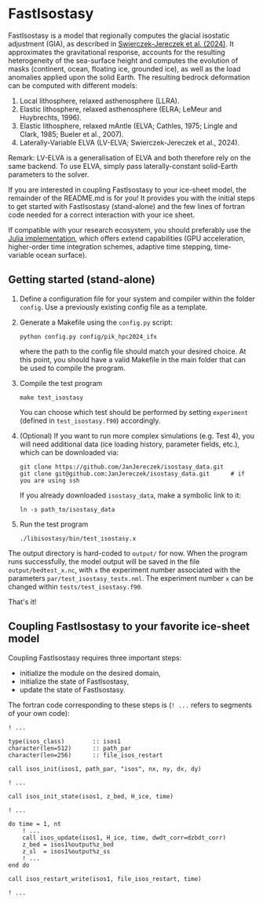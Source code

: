 # FastIsostasy

FastIsostasy is a model that regionally computes the glacial isostatic adjustment (GIA), as described in [Swierczek-Jereczek et al. (2024)](https://egusphere.copernicus.org/preprints/2023/egusphere-2023-2869/#discussion). It approximates the gravitational response, accounts for the resulting heterogeneity of the sea-surface height and computes the evolution of masks (continent, ocean, floating ice, grounded ice), as well as the load anomalies applied upon the solid Earth. The resulting bedrock deformation can be computed with different models:

1. Local lithosphere, relaxed asthenosphere (LLRA).
2. Elastic lithosphere, relaxed asthenosphere (ELRA; LeMeur and Huybrechts, 1996).
3. Elastic lithosphere, relaxed mAntle (ELVA; Cathles, 1975; Lingle and Clark, 1985; Bueler et al., 2007).
4. Laterally-Variable ELVA (LV-ELVA; Swierczek-Jereczek et al., 2024).

Remark: LV-ELVA is a generalisation of ELVA and both therefore rely on the same backend. To use ELVA, simply pass laterally-constant solid-Earth parameters to the solver.

If you are interested in coupling FastIsostasy to your ice-sheet model, the remainder of the README.md is for you! It provides you with the initial steps to get started with FastIsostasy (stand-alone) and the few lines of fortran code needed for a correct interaction with your ice sheet.

If compatible with your research ecosystem, you should preferably use the [Julia implementation](https://github.com/JanJereczek/FastIsostasy.jl), which offers extend capabilities (GPU acceleration, higher-order time integration schemes, adaptive time stepping, time-variable ocean surface). 

## Getting started (stand-alone)

1. Define a configuration file for your system and compiler within the folder `config`.
    Use a previously existing config file as a template. 

2. Generate a Makefile using the `config.py` script:

    ```
    python config.py config/pik_hpc2024_ifx
    ```

    where the path to the config file should match your desired choice. At this point, you should have a valid Makefile in the main folder that can be used to compile the program. 

3. Compile the test program

    ```
    make test_isostasy
    ```

    You can choose which test should be performed by setting `experiment` (defined in `test_isostasy.f90`) accordingly.

4. (Optional) If you want to run more complex simulations (e.g. Test 4), you will need additional data (ice loading history, parameter fields, etc.), which can be downloaded via:

    ```
    git clone https://github.com/JanJereczek/isostasy_data.git
    git clone git@github.com:JanJereczek/isostasy_data.git      # if you are using ssh
    ```

    If you already downloaded `isostasy_data`, make a symbolic link to it:

    ```
    ln -s path_to/isostasy_data
    ```

5. Run the test program

    ```
    ./libisostasy/bin/test_isostasy.x 
    ```

The output directory is hard-coded to `output/` for now. When the program runs successfully, the model output will be saved in the file `output/bedtest_x.nc`, with `x` the experiment number associated with the parameters `par/test_isostasy_testx.nml`. The experiment number `x` can be changed within `tests/test_isostasy.f90`.

That's it!

## Coupling FastIsostasy to your favorite ice-sheet model

Coupling FastIsostasy requires three important steps:
- initialize the module on the desired domain,
- initialize the state of FastIsostasy,
- update the state of FastIsostasy.

The fortran code corresponding to these steps is (`! ...` refers to segments of your own code):

```
! ...

type(isos_class)        :: isos1
character(len=512)      :: path_par
character(len=256)      :: file_isos_restart

call isos_init(isos1, path_par, "isos", nx, ny, dx, dy)

! ...

call isos_init_state(isos1, z_bed, H_ice, time)

! ...

do time = 1, nt
    ! ...
    call isos_update(isos1, H_ice, time, dwdt_corr=dzbdt_corr)
    z_bed = isos1%output%z_bed
    z_sl  = isos1%output%z_ss
    ! ...
end do

call isos_restart_write(isos1, file_isos_restart, time)

! ...
```